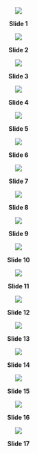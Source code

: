 <div align="center">
    <img src="./assets/1.png">
    <p><strong>Slide 1</strong></p>
</div>

<div align="center">
    <img src="./assets/2.png">
    <p><strong>Slide 2</strong></p>
</div>

<div align="center">
    <img src="./assets/3.png">
    <p><strong>Slide 3</strong></p>
</div>

<div align="center">
    <img src="./assets/4.png">
    <p><strong>Slide 4</strong></p>
</div>

<div align="center">
    <img src="./assets/5.png">
    <p><strong>Slide 5</strong></p>
</div>

<div align="center">
    <img src="./assets/6.png">
    <p><strong>Slide 6</strong></p>
</div>

<div align="center">
    <img src="./assets/7.png">
    <p><strong>Slide 7</strong></p>
</div>

<div align="center">
    <img src="./assets/8.png">
    <p><strong>Slide 8</strong></p>
</div>

<div align="center">
    <img src="./assets/9.png">
    <p><strong>Slide 9</strong></p>
</div>

<div align="center">
    <img src="./assets/10.png">
    <p><strong>Slide 10</strong></p>
</div>

<div align="center">
    <img src="./assets/11.png">
    <p><strong>Slide 11</strong></p>
</div>

<div align="center">
    <img src="./assets/12.png">
    <p><strong>Slide 12</strong></p>
</div>

<div align="center">
    <img src="./assets/13.png">
    <p><strong>Slide 13</strong></p>
</div>

<div align="center">
    <img src="./assets/14.png">
    <p><strong>Slide 14</strong></p>
</div>

<div align="center">
    <img src="./assets/15.png">
    <p><strong>Slide 15</strong></p>
</div>

<div align="center">
    <img src="./assets/16.png">
    <p><strong>Slide 16</strong></p>
</div>

<div align="center">
    <img src="./assets/17.png">
    <p><strong>Slide 17</strong></p>
</div>
